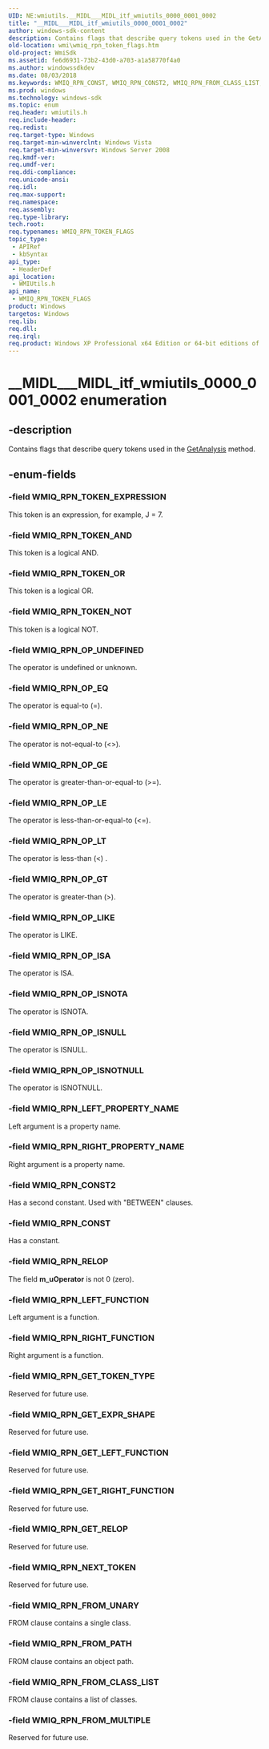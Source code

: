```yaml
---
UID: NE:wmiutils.__MIDL___MIDL_itf_wmiutils_0000_0001_0002
title: "__MIDL___MIDL_itf_wmiutils_0000_0001_0002"
author: windows-sdk-content
description: Contains flags that describe query tokens used in the GetAnalysis method.
old-location: wmi\wmiq_rpn_token_flags.htm
old-project: WmiSdk
ms.assetid: fe6d6931-73b2-43d0-a703-a1a58770f4a0
ms.author: windowssdkdev
ms.date: 08/03/2018
ms.keywords: WMIQ_RPN_CONST, WMIQ_RPN_CONST2, WMIQ_RPN_FROM_CLASS_LIST, WMIQ_RPN_FROM_MULTIPLE, WMIQ_RPN_FROM_PATH, WMIQ_RPN_FROM_UNARY, WMIQ_RPN_GET_EXPR_SHAPE, WMIQ_RPN_GET_LEFT_FUNCTION, WMIQ_RPN_GET_RELOP, WMIQ_RPN_GET_RIGHT_FUNCTION, WMIQ_RPN_GET_TOKEN_TYPE, WMIQ_RPN_LEFT_FUNCTION, WMIQ_RPN_LEFT_PROPERTY_NAME, WMIQ_RPN_NEXT_TOKEN, WMIQ_RPN_OP_EQ, WMIQ_RPN_OP_GE, WMIQ_RPN_OP_GT, WMIQ_RPN_OP_ISA, WMIQ_RPN_OP_ISNOTA, WMIQ_RPN_OP_ISNOTNULL, WMIQ_RPN_OP_ISNULL, WMIQ_RPN_OP_LE, WMIQ_RPN_OP_LIKE, WMIQ_RPN_OP_LT, WMIQ_RPN_OP_NE, WMIQ_RPN_OP_UNDEFINED, WMIQ_RPN_RELOP, WMIQ_RPN_RIGHT_FUNCTION, WMIQ_RPN_RIGHT_PROPERTY_NAME, WMIQ_RPN_TOKEN_AND, WMIQ_RPN_TOKEN_EXPRESSION, WMIQ_RPN_TOKEN_FLAGS, WMIQ_RPN_TOKEN_FLAGS enumeration [Windows Management Instrumentation], WMIQ_RPN_TOKEN_NOT, WMIQ_RPN_TOKEN_OR, __MIDL___MIDL_itf_wmiutils_0000_0001_0002, wmi.wmiq_rpn_token_flags, wmiutils/WMIQ_RPN_CONST, wmiutils/WMIQ_RPN_CONST2, wmiutils/WMIQ_RPN_FROM_CLASS_LIST, wmiutils/WMIQ_RPN_FROM_MULTIPLE, wmiutils/WMIQ_RPN_FROM_PATH, wmiutils/WMIQ_RPN_FROM_UNARY, wmiutils/WMIQ_RPN_GET_EXPR_SHAPE, wmiutils/WMIQ_RPN_GET_LEFT_FUNCTION, wmiutils/WMIQ_RPN_GET_RELOP, wmiutils/WMIQ_RPN_GET_RIGHT_FUNCTION, wmiutils/WMIQ_RPN_GET_TOKEN_TYPE, wmiutils/WMIQ_RPN_LEFT_FUNCTION, wmiutils/WMIQ_RPN_LEFT_PROPERTY_NAME, wmiutils/WMIQ_RPN_NEXT_TOKEN, wmiutils/WMIQ_RPN_OP_EQ, wmiutils/WMIQ_RPN_OP_GE, wmiutils/WMIQ_RPN_OP_GT, wmiutils/WMIQ_RPN_OP_ISA, wmiutils/WMIQ_RPN_OP_ISNOTA, wmiutils/WMIQ_RPN_OP_ISNOTNULL, wmiutils/WMIQ_RPN_OP_ISNULL, wmiutils/WMIQ_RPN_OP_LE, wmiutils/WMIQ_RPN_OP_LIKE, wmiutils/WMIQ_RPN_OP_LT, wmiutils/WMIQ_RPN_OP_NE, wmiutils/WMIQ_RPN_OP_UNDEFINED, wmiutils/WMIQ_RPN_RELOP, wmiutils/WMIQ_RPN_RIGHT_FUNCTION, wmiutils/WMIQ_RPN_RIGHT_PROPERTY_NAME, wmiutils/WMIQ_RPN_TOKEN_AND, wmiutils/WMIQ_RPN_TOKEN_EXPRESSION, wmiutils/WMIQ_RPN_TOKEN_FLAGS, wmiutils/WMIQ_RPN_TOKEN_NOT, wmiutils/WMIQ_RPN_TOKEN_OR
ms.prod: windows
ms.technology: windows-sdk
ms.topic: enum
req.header: wmiutils.h
req.include-header: 
req.redist: 
req.target-type: Windows
req.target-min-winverclnt: Windows Vista
req.target-min-winversvr: Windows Server 2008
req.kmdf-ver: 
req.umdf-ver: 
req.ddi-compliance: 
req.unicode-ansi: 
req.idl: 
req.max-support: 
req.namespace: 
req.assembly: 
req.type-library: 
tech.root: 
req.typenames: WMIQ_RPN_TOKEN_FLAGS
topic_type:
 - APIRef
 - kbSyntax
api_type:
 - HeaderDef
api_location:
 - WMIUtils.h
api_name:
 - WMIQ_RPN_TOKEN_FLAGS
product: Windows
targetos: Windows
req.lib: 
req.dll: 
req.irql: 
req.product: Windows XP Professional x64 Edition or 64-bit editions of     Windows Server 2003
---
```


# __MIDL___MIDL_itf_wmiutils_0000_0001_0002 enumeration


## -description


Contains flags that describe query tokens used in the <a href="https://msdn.microsoft.com/06cd2593-58f5-46b9-9100-debad0280d90">GetAnalysis</a> method. 


## -enum-fields




### -field WMIQ_RPN_TOKEN_EXPRESSION

This token is an expression, for example, J = 7.


### -field WMIQ_RPN_TOKEN_AND

This token is a logical AND.


### -field WMIQ_RPN_TOKEN_OR

This token is a logical OR.


### -field WMIQ_RPN_TOKEN_NOT

This token is a logical NOT.


### -field WMIQ_RPN_OP_UNDEFINED

The operator is undefined or unknown.


### -field WMIQ_RPN_OP_EQ

The operator is  equal-to  (=).


### -field WMIQ_RPN_OP_NE

The operator is  not-equal-to  (&lt;&gt;).


### -field WMIQ_RPN_OP_GE

The operator is  greater-than-or-equal-to  (&gt;=).


### -field WMIQ_RPN_OP_LE

The operator is  less-than-or-equal-to  (&lt;=).


### -field WMIQ_RPN_OP_LT

The operator is  less-than (&lt;) .


### -field WMIQ_RPN_OP_GT

The operator is  greater-than  (&gt;).


### -field WMIQ_RPN_OP_LIKE

The operator is  LIKE.


### -field WMIQ_RPN_OP_ISA

The operator is  ISA.


### -field WMIQ_RPN_OP_ISNOTA

The operator is  ISNOTA.


### -field WMIQ_RPN_OP_ISNULL

The operator is  ISNULL.


### -field WMIQ_RPN_OP_ISNOTNULL

The operator is  ISNOTNULL.


### -field WMIQ_RPN_LEFT_PROPERTY_NAME

Left argument is a property name.


### -field WMIQ_RPN_RIGHT_PROPERTY_NAME

Right argument is a property name.


### -field WMIQ_RPN_CONST2

Has a second constant. Used with "BETWEEN" clauses.


### -field WMIQ_RPN_CONST

Has a constant.


### -field WMIQ_RPN_RELOP

The field <b>m_uOperator</b> is not 0 (zero).


### -field WMIQ_RPN_LEFT_FUNCTION

Left argument is a function.


### -field WMIQ_RPN_RIGHT_FUNCTION

Right argument is a function.


### -field WMIQ_RPN_GET_TOKEN_TYPE

Reserved for future use.


### -field WMIQ_RPN_GET_EXPR_SHAPE

Reserved for future use.


### -field WMIQ_RPN_GET_LEFT_FUNCTION

Reserved for future use.


### -field WMIQ_RPN_GET_RIGHT_FUNCTION

Reserved for future use.


### -field WMIQ_RPN_GET_RELOP

Reserved for future use.


### -field WMIQ_RPN_NEXT_TOKEN

Reserved for future use.


### -field WMIQ_RPN_FROM_UNARY

FROM clause contains a single class.


### -field WMIQ_RPN_FROM_PATH

FROM clause contains an object path.


### -field WMIQ_RPN_FROM_CLASS_LIST

FROM clause contains a list of classes.


### -field WMIQ_RPN_FROM_MULTIPLE

Reserved for future use.

